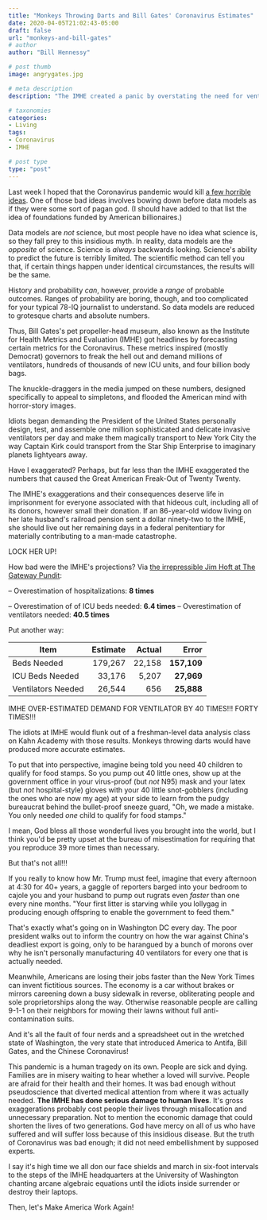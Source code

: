 ```yaml
---
title: "Monkeys Throwing Darts and Bill Gates' Coronavirus Estimates"
date: 2020-04-05T21:02:43-05:00
draft: false
url: "monkeys-and-bill-gates"
# author
author: "Bill Hennessy"

# post thumb
image: angrygates.jpg

# meta description
description: "The IMHE created a panic by overstating the need for ventilators by 40x."

# taxonomies
categories: 
- Living
tags:
- Coronavirus
- IMHE

# post type
type: "post"
---
```


Last week I hoped that the Coronavirus pandemic would kill [a few horrible ideas](https://www.hennessysview.com/posts/2020/bad-ideas-that-coronavirus-might-finally-kill/). One of those bad ideas involves bowing down before data models as if they were some sort of pagan god. (I should have added to that list the idea of foundations funded by American billionaires.) 

Data models are *not* science, but most people have no idea what science is, so they fall prey to this insidious myth. In reality, data models are the *opposite* of science. Science is *always* backwards looking.  Science's ability to predict the future is terribly limited. The scientific method can tell you that, if certain things happen under identical circumstances, the results will be the same. 

History and probability *can*, however, provide a *range* of probable outcomes. Ranges of probability are boring, though, and too complicated for your typical 78-IQ journalist to understand. So data models are reduced to grotesque charts and absolute numbers. 

Thus, Bill Gates's pet propeller-head museum, also known as the Institute for Health Metrics and Evaluation (IMHE) got headlines by forecasting certain metrics for the Coronavirus. These metrics inspired (mostly Democrat) governors to freak the hell out and demand millions of ventilators, hundreds of thousands of new ICU units, and four billion body bags. 

The knuckle-draggers in the media jumped on these numbers, designed specifically to appeal to simpletons, and flooded the American mind with horror-story images. 

Idiots began demanding the President of the United States personally design, test, and assemble one million sophisticated and delicate invasive ventilators per day and make them magically transport to New York City the way Captain Kirk could transport from the Star Ship Enterprise to imaginary planets lightyears away. 

Have I exaggerated? Perhaps, but far less than the IMHE exaggerated the numbers that caused the Great American Freak-Out of Twenty Twenty. 

The IMHE's exaggerations and their consequences deserve life in imprisonment for everyone associated with that hideous cult, including all of its donors, however small their donation. If an 86-year-old widow living on her late husband's railroad pension sent a dollar ninety-two to the IMHE, she should live out her remaining days in a federal penitentiary for materially contributing to a man-made catastrophe. 

LOCK HER UP!

How bad were the IMHE's projections? Via [the irrepressible Jim Hoft at The Gateway Pundit](https://www.thegatewaypundit.com/2020/04/latest-numbers-govt-models-overestimated-hospitalizations-8-times-icu-beds-6-4-times-ventilators-needed-40-5-times/):  


– Overestimation of hospitalizations: **8 times**

– Overestimation of of ICU beds needed: **6.4 times**
– Overestimation of ventilators needed: **40.5 times**

Put another way:

| Item | Estimate  | Actual   | Error   |
| --- | ---: | ---: | ---: |
| Beds Needed | 179,267 | 22,158   | **157,109**   |
| ICU Beds Needed | 33,176   | 5,207   | **27,969**   |
| Ventilators Needed | 26,544   | 656   | **25,888**   |

IMHE OVER-ESTIMATED DEMAND FOR VENTILATOR BY 40 TIMES!!! FORTY TIMES!!!

The idiots at IMHE would flunk out of a freshman-level data analysis class on Kahn Academy with those results. Monkeys throwing darts would have produced more accurate estimates.

To put that into perspective, imagine being told you need 40 children to qualify for food stamps. So you pump out 40 little ones, show up at the government office in your virus-proof (but *not* N95) mask and your latex (but *not* hospital-style) gloves with your 40 little snot-gobblers (including the ones who are now my age) at your side to learn from the pudgy bureaucrat behind the bullet-proof sneeze guard, "Oh, we made a mistake. You only needed *one* child to qualify for food stamps."

I mean, God bless all those wonderful lives you brought into the world, but I think you'd be pretty upset at the bureau of misestimation for requiring that you reproduce 39 more times than necessary. 

But that's not all!!!

If you really to know how Mr. Trump must feel, imagine that every afternoon at 4:30 for 40+ years, a gaggle of reporters barged into your bedroom to cajole you and your husband to pump out rugrats even *faster* than one every nine months. "Your first litter is starving while you lollygag in producing enough offspring to enable the government to feed them."

That's exactly what's going on in Washington DC every day. The poor president walks out to inform the country on how the war against China's deadliest export is going, only to be harangued by a bunch of morons over why he isn't personally manufacturing 40 ventilators for every one that is actually needed. 

Meanwhile, Americans are losing their jobs faster than the New York Times can invent fictitious sources. The economy is a car without brakes or mirrors careening down a busy sidewalk in reverse, obliterating people and sole proprietorships along the way. Otherwise reasonable people are calling 9-1-1 on their neighbors for mowing their lawns without full anti-contamination suits. 

And it's all the fault of four nerds and a spreadsheet out in the wretched state of Washington, the very state that introduced America to Antifa, Bill Gates, and the Chinese Coronavirus!

This pandemic is a human tragedy on its own. People are sick and dying. Families are in misery waiting to hear whether a loved will survive. People are afraid for their health and their homes. It was bad enough without pseudoscience that diverted medical attention from where it was actually needed. **The IMHE has done serious damage to human lives**. It's gross exaggerations probably cost people their lives through misallocation and unnecessary preparation. Not to mention the economic damage that could shorten the lives of two generations. God have mercy on all of us who have suffered and will suffer loss because of this insidious disease. But the truth of Coronavirus was bad enough; it did not need embellishment by supposed experts.

I say it's high time we all don our face shields and march in six-foot intervals to the steps of the IMHE headquarters at the University of Washington chanting arcane algebraic equations until the idiots inside surrender or destroy their laptops. 

Then, let's Make America Work Again!